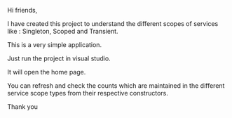 Hi friends,

I have created this project to understand the different scopes of services like : Singleton, Scoped and Transient.

This is a very simple application.

Just run the project in visual studio. 

It will open the home page.

You can refresh and check the counts which are maintained in the different service scope types from their respective constructors.

Thank you

